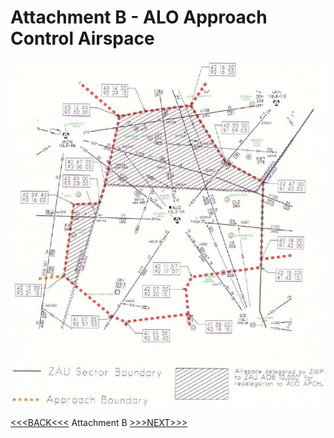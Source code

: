 # Attachment B - ALO Approach Control Airspace
![Attachment B](../images/b.jpg)

[<<<BACK<<<](attachment-a) Attachment B [>>>NEXT>>>](attachment-c.md)

